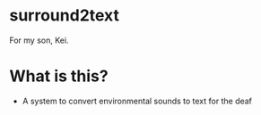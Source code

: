 # surround2text
For my son, Kei.

# What is this?
- A system to convert environmental sounds to text for the deaf

